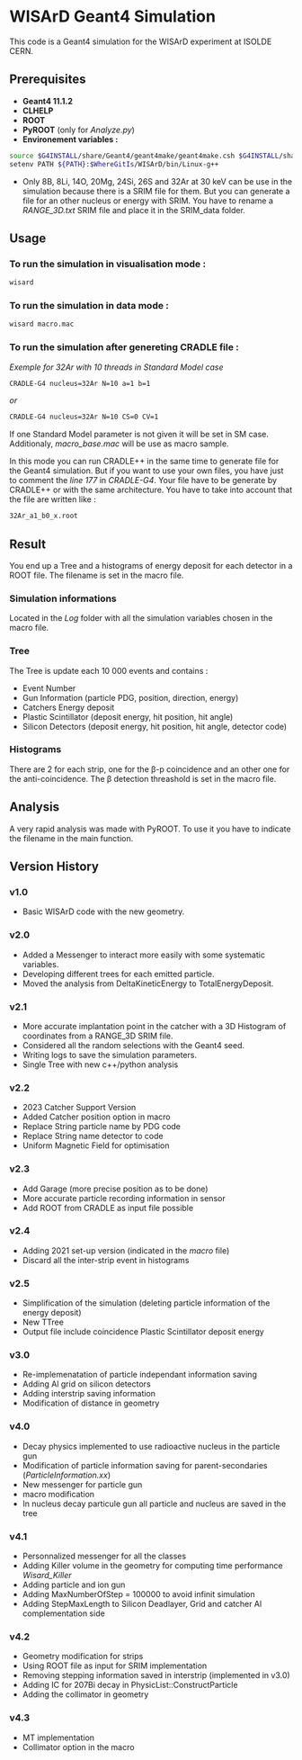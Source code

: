 # WISArD Geant4 Simulation

This code is a Geant4 simulation for the WISArD experiment at ISOLDE CERN.

## Prerequisites
- **Geant4 11.1.2**
- **CLHELP**
- **ROOT** 
- **PyROOT** (only for *Analyze.py*)
- **Environement variables :**
```bash
source $G4INSTALL/share/Geant4/geant4make/geant4make.csh $G4INSTALL/share/Geant4/geant4make/
setenv PATH ${PATH}:$WhereGitIs/WISArD/bin/Linux-g++
```

- Only 8B, 8Li, 14O, 20Mg, 24Si, 26S and 32Ar at 30 keV can be use in the simulation because there is a SRIM file for them. But you can generate a file for an other nucleus or energy with SRIM. You have to rename a *RANGE_3D.txt* SRIM file and place it in the SRIM_data folder.

## Usage
### To run the simulation in visualisation mode :
```bash
wisard 
```
### To run the simulation in data mode :
```bash
wisard macro.mac
```

### To run the simulation after genereting CRADLE file :
*Exemple for 32Ar with 10 threads in Standard Model case*

```bash
CRADLE-G4 nucleus=32Ar N=10 a=1 b=1
```
*or*
```bash
CRADLE-G4 nucleus=32Ar N=10 CS=0 CV=1
```
If one Standard Model parameter is not given it will be set in SM case. Additionaly, *macro_base.mac* will be use as macro sample.

In this mode you can run CRADLE++ in the same time to generate file for the Geant4 simulation. But if you want to use your own files, you have just to comment the *line 177* in *CRADLE-G4*. Your file have to be generate by CRADLE++ or with the same architecture.
You have to take into account that the file are written like :
```bash
32Ar_a1_b0_x.root
```

## Result
You end up a Tree and a histograms of energy deposit for each detector in a ROOT file. The filename is set in the macro file.

### Simulation informations
Located in the *Log* folder with all the simulation variables chosen in the macro file.

### Tree
The Tree is update each 10 000 events and contains :
- Event Number
- Gun Information (particle PDG, position, direction, energy)
- Catchers Energy deposit
- Plastic Scintillator (deposit energy, hit position, hit angle)
- Silicon Detectors (deposit energy, hit position, hit angle, detector code)

### Histograms
There are 2 for each strip, one for the β-p coincidence and an other one for the anti-coincidence. The β detection threashold is set in the macro file.

## Analysis
A very rapid analysis was made with PyROOT. To use it you have to indicate the filename in the main function.


## Version History

### v1.0
- Basic WISArD code with the new geometry.

### v2.0
- Added a Messenger to interact more easily with some systematic variables.
- Developing different trees for each emitted particle.
- Moved the analysis from DeltaKineticEnergy to TotalEnergyDeposit.

### v2.1
- More accurate implantation point in the catcher with a 3D Histogram of coordinates from a RANGE_3D SRIM file.
- Considered all the random selections with the Geant4 seed.
- Writing logs to save the simulation parameters.
- Single Tree with new c++/python analysis

### v2.2
- 2023 Catcher Support Version
- Added Catcher position option in macro
- Replace String particle name by PDG code
- Replace String name detector to code
- Uniform Magnetic Field for optimisation

### v2.3
- Add Garage (more precise position as to be done)
- More accurate particle recording information in sensor
- Add ROOT from CRADLE as input file possible

### v2.4
- Adding 2021 set-up version (indicated in the *macro* file)
- Discard all the inter-strip event in histograms

### v2.5
- Simplification of the simulation (deleting particle information of the energy deposit)
- New TTree 
- Output file include coincidence Plastic Scintillator deposit energy

### v3.0
- Re-implemenatation of particle independant information saving
- Adding Al grid on silicon detectors
- Adding interstrip saving information
- Modification of distance in geometry

### v4.0
- Decay physics implemented to use radioactive nucleus in the particle gun
- Modification of particle information saving for parent-secondaries (*ParticleInformation.xx*)
- New messenger for particle gun
- macro modification
- In nucleus decay particule gun all particle and nucleus are saved in the tree

### v4.1
- Personnalized messenger for all the classes
- Adding Killer volume in the geometry for computing time performance *Wisard_Killer*
- Adding particle and ion gun
- Adding MaxNumberOfStep = 100000 to avoid infinit simulation
- Adding StepMaxLength to Silicon Deadlayer, Grid and catcher Al complementation side

### v4.2
- Geometry modification for strips
- Using ROOT file as input for SRIM implementation
- Removing stepping information saved in interstrip (implemented in v3.0)
- Adding IC for 207Bi decay in PhysicList::ConstructParticle
- Adding the collimator in geometry

### v4.3
- MT implementation
- Collimator option in the macro